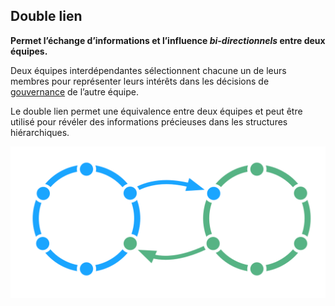 ## Double lien

**Permet l’échange d’informations et l’influence *bi-directionnels* entre deux équipes.**

Deux équipes interdépendantes sélectionnent chacune un de leurs membres pour représenter leurs intérêts dans les décisions de [gouvernance](glossary:governance) de l’autre équipe.

Le double lien permet une équivalence entre deux équipes et peut être utilisé pour révéler des informations précieuses dans les structures hiérarchiques.

![Double lien entre deux cercles](img/structural-patterns/double-link.png)